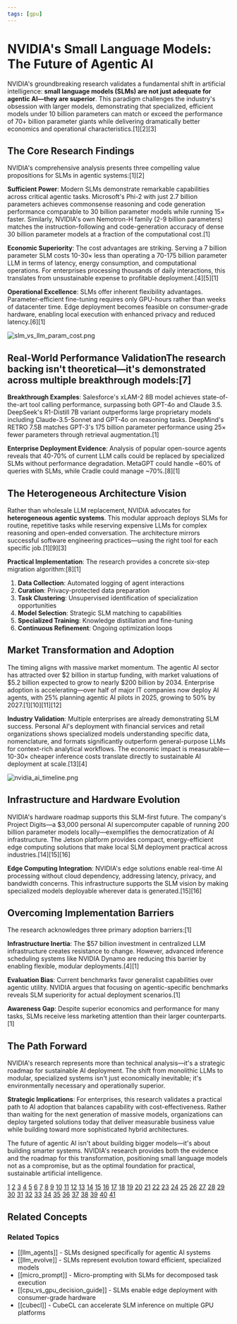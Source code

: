 ```yaml
---
tags: [gpu]
---
```

# NVIDIA's Small Language Models: The Future of Agentic AI

NVIDIA's groundbreaking research validates a fundamental shift in artificial intelligence: **small language models (SLMs) are not just adequate for agentic AI—they are superior**. This paradigm challenges the industry's obsession with larger models, demonstrating that specialized, efficient models under 10 billion parameters can match or exceed the performance of 70+ billion parameter giants while delivering dramatically better economics and operational characteristics.[1][2][3]

## The Core Research Findings

NVIDIA's comprehensive analysis presents three compelling value propositions for SLMs in agentic systems:[1][2]

**Sufficient Power**: Modern SLMs demonstrate remarkable capabilities across critical agentic tasks. Microsoft's Phi-2 with just 2.7 billion parameters achieves commonsense reasoning and code generation performance comparable to 30 billion parameter models while running 15× faster. Similarly, NVIDIA's own Nemotron-H family (2-9 billion parameters) matches the instruction-following and code-generation accuracy of dense 30 billion parameter models at a fraction of the computational cost.[1]

**Economic Superiority**: The cost advantages are striking. Serving a 7 billion parameter SLM costs 10-30× less than operating a 70-175 billion parameter LLM in terms of latency, energy consumption, and computational operations. For enterprises processing thousands of daily interactions, this translates from unsustainable expense to profitable deployment.[4][5][1]

**Operational Excellence**: SLMs offer inherent flexibility advantages. Parameter-efficient fine-tuning requires only GPU-hours rather than weeks of datacenter time. Edge deployment becomes feasible on consumer-grade hardware, enabling local execution with enhanced privacy and reduced latency.[6][1]

![slm_vs_llm_param_cost.png](slm_vs_llm_param_cost.png)

## Real-World Performance ValidationThe research backing isn't theoretical—it's demonstrated across multiple breakthrough models:[7]

**Breakthrough Examples**: Salesforce's xLAM-2 8B model achieves state-of-the-art tool calling performance, surpassing both GPT-4o and Claude 3.5. DeepSeek's R1-Distill 7B variant outperforms large proprietary models including Claude-3.5-Sonnet and GPT-4o on reasoning tasks. DeepMind's RETRO 7.5B matches GPT-3's 175 billion parameter performance using 25× fewer parameters through retrieval augmentation.[1]

**Enterprise Deployment Evidence**: Analysis of popular open-source agents reveals that 40-70% of current LLM calls could be replaced by specialized SLMs without performance degradation. MetaGPT could handle ~60% of queries with SLMs, while Cradle could manage ~70%.[8][1]

## The Heterogeneous Architecture Vision

Rather than wholesale LLM replacement, NVIDIA advocates for **heterogeneous agentic systems**. This modular approach deploys SLMs for routine, repetitive tasks while reserving expensive LLMs for complex reasoning and open-ended conversation. The architecture mirrors successful software engineering practices—using the right tool for each specific job.[1][9][3]

**Practical Implementation**: The research provides a concrete six-step migration algorithm:[8][1]

1. **Data Collection**: Automated logging of agent interactions
2. **Curation**: Privacy-protected data preparation
3. **Task Clustering**: Unsupervised identification of specialization opportunities
4. **Model Selection**: Strategic SLM matching to capabilities
5. **Specialized Training**: Knowledge distillation and fine-tuning
6. **Continuous Refinement**: Ongoing optimization loops

## Market Transformation and Adoption

The timing aligns with massive market momentum. The agentic AI sector has attracted over $2 billion in startup funding, with market valuations of $5.2 billion expected to grow to nearly $200 billion by 2034. Enterprise adoption is accelerating—over half of major IT companies now deploy AI agents, with 25% planning agentic AI pilots in 2025, growing to 50% by 2027.[1][10][11][12]

**Industry Validation**: Multiple enterprises are already demonstrating SLM success. Personal AI's deployment with financial services and retail organizations shows specialized models understanding specific data, nomenclature, and formats significantly outperform general-purpose LLMs for context-rich analytical workflows. The economic impact is measurable—10-30× cheaper inference costs translate directly to sustainable AI deployment at scale.[13][4]

![nvidia_ai_timeline.png](nvidia_ai_timeline.png)

## Infrastructure and Hardware Evolution

NVIDIA's hardware roadmap supports this SLM-first future. The company's Project Digits—a $3,000 personal AI supercomputer capable of running 200 billion parameter models locally—exemplifies the democratization of AI infrastructure. The Jetson platform provides compact, energy-efficient edge computing solutions that make local SLM deployment practical across industries.[14][15][16]

**Edge Computing Integration**: NVIDIA's edge solutions enable real-time AI processing without cloud dependency, addressing latency, privacy, and bandwidth concerns. This infrastructure supports the SLM vision by making specialized models deployable wherever data is generated.[15][16]

## Overcoming Implementation Barriers

The research acknowledges three primary adoption barriers:[1]

**Infrastructure Inertia**: The $57 billion investment in centralized LLM infrastructure creates resistance to change. However, advanced inference scheduling systems like NVIDIA Dynamo are reducing this barrier by enabling flexible, modular deployments.[4][1]

**Evaluation Bias**: Current benchmarks favor generalist capabilities over agentic utility. NVIDIA argues that focusing on agentic-specific benchmarks reveals SLM superiority for actual deployment scenarios.[1]

**Awareness Gap**: Despite superior economics and performance for many tasks, SLMs receive less marketing attention than their larger counterparts.[1]

## The Path Forward

NVIDIA's research represents more than technical analysis—it's a strategic roadmap for sustainable AI deployment. The shift from monolithic LLMs to modular, specialized systems isn't just economically inevitable; it's environmentally necessary and operationally superior.

**Strategic Implications**: For enterprises, this research validates a practical path to AI adoption that balances capability with cost-effectiveness. Rather than waiting for the next generation of massive models, organizations can deploy targeted solutions today that deliver measurable business value while building toward more sophisticated hybrid architectures.

The future of agentic AI isn't about building bigger models—it's about building smarter systems. NVIDIA's research provides both the evidence and the roadmap for this transformation, positioning small language models not as a compromise, but as the optimal foundation for practical, sustainable artificial intelligence.

[1](https://www.personal.ai/pi-ai/nvidia-research-validates-personal-ais-5-year-thesis-on-small-language-models-in-enterprise)
[2](https://www.reddit.com/r/LocalLLaMA/comments/1mxrarl/nvidia_new_paper_small_language_models_are_the/)
[3](https://blogs.nvidia.com/blog/mistral-nemo-minitron-8b-small-language-model/)
[4](https://arxiv.org/pdf/2506.02153.pdf)
[5](https://www.youtube.com/watch?v=6kFcjtHQk74)
[6](https://michaelparekh.substack.com/p/ai-nvidias-small-ai-computers-rtz)
[7](https://pieces.app/blog/nvidia-slms-small-language-models-future-ai)
[8](https://arxiv.org/abs/2506.02153)
[9](https://nvidianews.nvidia.com/news/nvidia-announces-dgx-spark-and-dgx-station-personal-ai-computers)
[10](https://research.nvidia.com/labs/lpr/slm-agents/)
[11](https://techsoda.substack.com/p/nvidias-2025-ces-keynote-are-we-witnessing)
[12](https://www.storagereview.com/news/nvidia-unveils-groundbreaking-ai-foundation-models-and-tools-at-ces-2025)
[13](https://nvidianews.nvidia.com/news/nvidia-isaac-gr00t-n1-open-humanoid-robot-foundation-model-simulation-frameworks)
[14](https://www.youtube.com/watch?v=N6xDzN71BYo)
[15](https://ppc.land/nvidia-research-challenges-57-billion-ai-infrastructure-strategy-with-small-language-models/)
[16](https://centricconsulting.com/blog/slm-or-llm-agents-the-trade-offs-the-risks-and-the-rewards/)
[17](https://www.reddit.com/r/deeplearning/comments/12jsi0e/cheapest_gpu_for_small_model_deployment/)
[18](https://www.reddit.com/r/LocalLLaMA/comments/1mti2eo/do_slms_make_more_sense_than_llms_for_agents/)
[19](https://www.reddit.com/r/MLQuestions/comments/1la4c5l/what_are_your_costeffective_strategies_for/)
[20](https://www.reddit.com/r/LocalLLaMA/comments/1esadlh/nvidia_research_team_has_developed_a_method_to/)
[21](https://www.linkedin.com/pulse/detailed-comparison-slm-llm-lam-large-agentic-models-swaminathan-tbekc)
[22](https://www.youtube.com/watch?v=NBcZOQHn46g)
[23](https://galileo.ai/blog/small-language-models-nvidia)
[24](https://www.marktechpost.com/2025/06/18/why-small-language-models-slms-are-poised-to-redefine-agentic-ai-efficiency-cost-and-practical-deployment/)
[25](https://www.leewayhertz.com/small-language-models/)
[26](https://cmr.berkeley.edu/2025/08/adoption-of-ai-and-agentic-systems-value-challenges-and-pathways/)
[27](https://huggingface.co/blog/jjokah/small-language-model)
[28](https://www.goml.io/blog/nvidia-research-small-language-models)
[29](https://www.deloitte.com/us/en/insights/focus/tech-trends/2025/tech-trends-ai-agents-and-autonomous-ai.html)
[30](https://www.netguru.com/blog/small-language-models-examples)
[31](https://blog.premai.io/small-models-big-wins-agentic-ai-in-enterprise-explained/)
[32](https://www.theriseunion.com/en/blog/Small-LLMs-are-future-of-AgenticAI.html)
[33](https://blog.jetbrains.com/ai/2025/06/deploy-jetbrains-mellum-your-way-now-available-via-nvidia-nim/)
[34](http://www.cloudsyntrix.com/blogs/the-rise-of-small-language-models-in-enterprise-ai-balancing-innovation-with-practicality/)
[35](https://snuc.com/blog/nvidia-edge-computing-solutions/)
[36](https://blogs.timesofisrael.com/nvidias-new-research-suggests-slms-not-giants-are-the-real-future-of-ai-agents/)
[37](https://www.salesforce.com/blog/xgen-small-enterprise-ready-small-language-models/)
[38](https://www.nvidia.com/en-us/edge-computing/)
[39](https://www.forbes.com/sites/danielnewman/2024/10/26/small-language-models--more-effective-and-efficient-for-enterprise-ai/)
[40](https://www.youtube.com/watch?v=gVlI_viYwAI)
[41](https://mitsloan.mit.edu/ideas-made-to-matter/practical-ai-implementation-success-stories-mit-sloan-management-review)

## Related Concepts

### Related Topics

- [[llm_agents]] - SLMs designed specifically for agentic AI systems
- [[llm_evolve]] - SLMs represent evolution toward efficient, specialized models
- [[micro_prompt]] - Micro-prompting with SLMs for decomposed task execution
- [[cpu_vs_gpu_decision_guide]] - SLMs enable edge deployment with consumer-grade hardware
- [[cubecl]] - CubeCL can accelerate SLM inference on multiple GPU platforms
